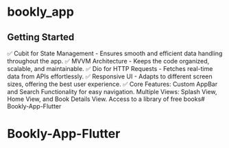 # bookly_app

## Getting Started

✅ Cubit for State Management - Ensures smooth and efficient data handling throughout the app.
✅ MVVM Architecture - Keeps the code organized, scalable, and maintainable.
✅ Dio for HTTP Requests - Fetches real-time data from APIs effortlessly.
✅ Responsive UI - Adapts to different screen sizes, offering the best user experience.
✅ Core Features:
Custom AppBar and Search Functionality for easy navigation.
Multiple Views: Splash View, Home View, and Book Details View.
Access to a library of free books# Bookly-App-Flutter
# Bookly-App-Flutter
